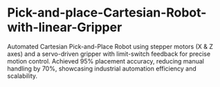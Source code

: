 # Pick-and-place-Cartesian-Robot-with-linear-Gripper
Automated Cartesian Pick-and-Place Robot using stepper motors (X &amp; Z axes) and a servo-driven gripper with limit-switch feedback for precise motion control. Achieved 95% placement accuracy, reducing manual handling by 70%, showcasing industrial automation efficiency and scalability.

